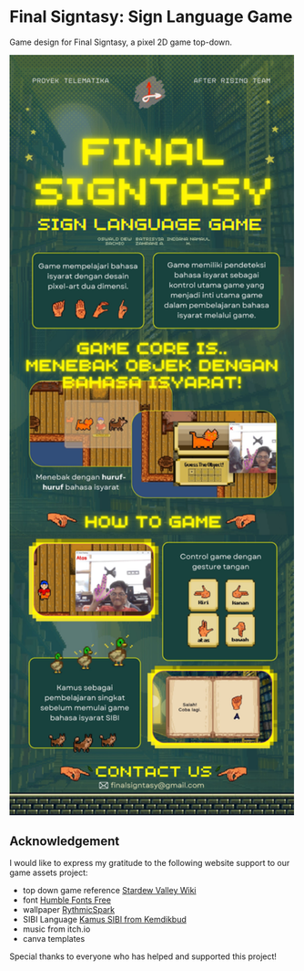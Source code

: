 # Final Signtasy: Sign Language Game 
Game design for Final Signtasy, a pixel 2D game top-down.

<img src="/FINALSIGNTASYSIGNLANGUAGEGAME.jpg" alt="Alt text" width="500"/>

## Acknowledgement
I would like to express my gratitude to the following website support to our game assets project:

- top down game reference [Stardew Valley Wiki](https://stardewvalleywiki.com/Stardew_Valley_Wiki)
- font [Humble Fonts Free](https://somepx.itch.io/humble-fonts-free)
- wallpaper [RythmicSpark](https://wall.alphacoders.com/big.php?i=705836)
- SIBI Language [Kamus SIBI from Kemdikbud](https://www.ypedulikasihabk.org/2018/11/09/mengenal-bahasa-isyarat/)
- music from itch.io
- canva templates

Special thanks to everyone who has helped and supported this project!
